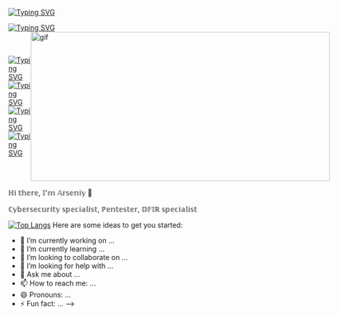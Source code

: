 <a href="https://git.io/typing-svg"><img src="https://readme-typing-svg.herokuapp.com?font=Fira+Code&duration=10000&pause=100&color=8D1FF7&background=FF1EFD00&multiline=true&width=435&lines=%E2%84%8D%F0%9D%95%9A+%F0%9D%95%A5%F0%9D%95%99%F0%9D%95%96%F0%9D%95%A3%F0%9D%95%96%2C" alt="Typing SVG" /></a>
<p></p>
<a href="https://git.io/typing-svg"><img src="https://readme-typing-svg.herokuapp.com?font=Fira+Code&pause=100&color=8D1FF7&background=FF1EFD00&multiline=true&width=435&lines=%F0%9D%95%80'%F0%9D%95%9E+%F0%9D%94%B8%F0%9D%95%A3%F0%9D%95%A4%F0%9D%95%96%F0%9D%95%9F%F0%9D%95%9A%F0%9D%95%AA+%E2%84%99%F0%9D%95%A0%F0%9D%95%93%F0%9D%95%9D%F0%9D%95%92%F0%9D%95%98%F0%9D%95%A6%F0%9D%95%96%F0%9D%95%A7" alt="Typing SVG" /></a>

<div style="display: flex; align-items: center; justify-content: space-between;">
    <div>
        <a href="https://git.io/typing-svg"><img src="https://readme-typing-svg.herokuapp.com?font=Fira+Code&duration=1&color=8D1FF7&background=FF1EFD00&multiline=true&repeat=false&width=435&lines=%F0%9D%95%8E%E2%84%8D%F0%9D%95%86%F0%9D%94%B8%F0%9D%95%84%F0%9D%95%80" alt="Typing SVG" /></a>
        <a href="https://git.io/typing-svg"><img src="https://readme-typing-svg.herokuapp.com?font=Fira+Code&duration=1&color=8D1FF7&background=FF1EFD00&multiline=true&repeat=false&width=435&lines=-+%E2%84%99%F0%9D%95%96%F0%9D%95%9F%F0%9D%95%A5%F0%9D%95%96%F0%9D%95%A4%F0%9D%95%A5%F0%9D%95%96%F0%9D%95%A3" alt="Typing SVG" /></a>
        <a href="https://git.io/typing-svg"><img src="https://readme-typing-svg.herokuapp.com?font=Fira+Code&duration=1&color=8D1FF7&background=FF1EFD00&multiline=true&repeat=false&width=435&lines=-+%F0%9D%94%BB%F0%9D%94%BD%F0%9D%95%80%E2%84%9D+%F0%9D%95%A4%F0%9D%95%A1%F0%9D%95%96%F0%9D%95%94%F0%9D%95%9A%F0%9D%95%92%F0%9D%95%9D%F0%9D%95%9A%F0%9D%95%A4%F0%9D%95%A5" alt="Typing SVG" /></a>
        <a href="https://git.io/typing-svg"><img src="https://readme-typing-svg.herokuapp.com?font=Fira+Code&duration=1&color=8D1FF7&background=FF1EFD00&multiline=true&repeat=false&width=435&lines=-+%E2%84%99%F0%9D%95%AA%F0%9D%95%A5%F0%9D%95%99%F0%9D%95%A0%F0%9D%95%9F+%F0%9D%95%96%F0%9D%95%9F%F0%9D%95%9B%F0%9D%95%A0%F0%9D%95%AA%F0%9D%95%96%F0%9D%95%A3" alt="Typing SVG" /></a>
    </div>
    <div>
        <img src="https://user-images.githubusercontent.com/74038190/225813708-98b745f2-7d22-48cf-9150-083f1b00d6c9.gif" alt="gif" width="600" height="300">
    </div>
</div>
<p>ℍ𝕚 𝕥𝕙𝕖𝕣𝕖, 𝕀'𝕞 𝔸𝕣𝕤𝕖𝕟𝕚𝕪 👋</p>
<p>ℂ𝕪𝕓𝕖𝕣𝕤𝕖𝕔𝕦𝕣𝕚𝕥𝕪 𝕤𝕡𝕖𝕔𝕚𝕒𝕝𝕚𝕤𝕥, ℙ𝕖𝕟𝕥𝕖𝕤𝕥𝕖𝕣, 𝔻𝔽𝕀ℝ 𝕤𝕡𝕖𝕔𝕚𝕒𝕝𝕚𝕤𝕥</p
<!--
**poblaguev-tot/poblaguev-tot** is a ✨ _special_ ✨ repository because its `README.md` (this file) appears on your GitHub profile.

[![Top Langs](https://github-readme-stats.vercel.app/api/top-langs/?username=anuraghazra)](https://github.com/anuraghazra/github-readme-stats)
Here are some ideas to get you started:

- 🔭 I’m currently working on ...
- 🌱 I’m currently learning ...
- 👯 I’m looking to collaborate on ...
- 🤔 I’m looking for help with ...
- 💬 Ask me about ...
- 📫 How to reach me: ...
- 😄 Pronouns: ...
- ⚡ Fun fact: ...
-->
